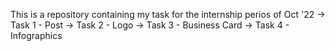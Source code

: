 This is a repository containing my task for the internship perios of Oct '22
-> Task 1 - Post
-> Task 2 - Logo
-> Task 3 - Business Card
-> Task 4 - Infographics
